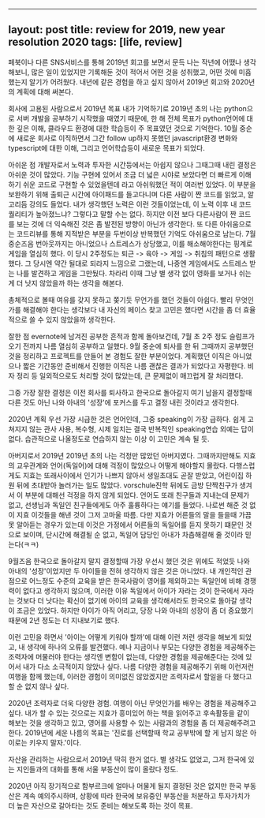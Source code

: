 ---
 layout: post
 title: review for 2019, new year resolution 2020
 tags: [life, review]
 ---

 페북이나 다른 SNS서비스를 통해 2019년 회고를 보면서 문득 나는 작년에 어땠나 생각해보니, 많은 일이 있었지만 기록해둔 것이 적어서
 어떤 것을 성취했고, 어떤 것에 미흡했는지 알기가 어려웠다.
내년에 같은 경험을 하고 싶지 않아서 2019년 회고와 2020년의 계획에 대해 써본다.

회사에 고용된 사람으로서
2019년
목표
내가 기억하기로 2019년 초의 나는 python으로 서버 개발을 공부하기 시작했을 때였기 때문에, 한 해 전체 목표가 python언어에 대한 깊은 이해, 클라우드 환경에 대한 학습등이 주 목표였던 것으로 기억한다. 10월 중순에 새로운 회사로 이직하면서 그간 follow up하지 못했던 javascript환경 변화와 typescript에 대한 이해, 그리고 언어학습등이 새로운 목표가 되었다.

아쉬운 점
개발자로서 노력과 투자한 시간등에서는 아쉽지 않으나 그때그때 내린 결정은 아쉬운 것이 많았다. 기능 구현에 있어서 조금 더 넓은 시야로 보았다면 더 빠르게 이해하기 쉬운 코드로 구현할 수 있었을텐데 라고 아쉬워했던 적이 여러번 있었다. 이 부분을 보완하기 위해 출퇴근 시간에 아이패드를 들고다니며 다른 사람이 짠 코드를 읽었고, 알고리듬 강의도 들었다. 내가 생각했던 노력은 이런 것들이었는데, 이 노력 이후 내 코드 퀄리티가 높아졌느냐? 그렇다고 말할 수는 없다.  하지만 이전 보다 다른사람이 짠 코드를 보는 것에 더 익숙해진 것은 좀 발전된 방향이 아닌가 생각한다. 또 다른 아쉬움으로는 코드리뷰를 통해 지적받은 부분을 두번이상 반복했던 기억도 아쉬움으로 남는다.
7월 중순즈음 번아웃까지는 아니었으나 스트레스가 상당했고, 이를 해소해야한다는 핑계로 게임을 열심히 했다. 이 당시 2주정도는 퇴근 -> 육아 -> 게임 -> 취침의 패턴으로 생활했다. 그 당시엔 약간 될대로 되라지 느낌으로 그랬는데, 나중엔 게임에서도 스트레스 받는 나를 발견하고 게임을 그만뒀다. 차라리 이때 그냥 별 생각 없이 영화를 보거나 쉬는 게 더 낫지 않았을까 하는 생각을 해본다.

총체적으로 볼때 여유를 갖지 못하고 쫒기듯 무언가를 했던 것들이 아쉽다. 빨리 무엇인가를 해결해야 한다는 생각보다 내 자신의 페이스 찾고 고민은 했다면 시간을 좀 더 효율적으로 쓸 수 있지 않았을까 생각한다.

잘한 점
evernote에 남겨진 공부한 흔적과 함께 돌아보건데, 7월 초 2주 정도 슬럼프가 오기 전까지 나름 열심히 공부하고 일했다.
9월 중순에 퇴사를 한 뒤 그때까지 공부했던 것을 정리하고 프로젝트를 만들어 본 경험도 잘한 부분이었다. 계획했던 이직은 아니었으나 짧은 기간동안 준비해서 진행한 이직은 나름 괜찮은 결과가 되었다고 자평한다. 비자 정리 등 일외적으로도 처리할 것이 많았는데, 큰 문제없이 매끄럽게 잘 처리했다.

그중 가장 잘한 결정은 이전 회사를 퇴사하고 한국으로 돌아갈지 여기 남을지 결정할때 다른 것도 아닌 나와 아내의 '성장'에 포커스를 두고 결정 내린 것이라고 생각한다.


2020년 계획
우선 가장 시급한 것은 언어인데, 그중 speaking이 가장 급하다. 쉽게 고쳐지지 않는 관사 사용, 복수형, 시제 일치는 결국 반복적인 speaking연습 외예는 답이 없다.
습관적으로 나올정도로 연습하지 않는 이상 이 고민은 계속 될 듯.



아버지로서
2019년
2019년 초의 나는 걱정만 많았던 아버지였다. 그때까지만해도 지효의 교우관계와 언어(독일어)에 대해 걱정이 많았으나 어떻게 해야할지 몰랐다. 다행스럽게도 지효는 또래사이에서 인기가 나쁘지 않아서 생일초대도 곧잘 받았고, 어린이집 하원 뒤에 초대받아 놀러가는 일도 많았다. vorschule진학 뒤에도 금방 단짝친구가 생겨서 이 부분에 대해선 걱정을 하지 않게 되었다. 언어도 또래 친구들과 지내는데 문제가 없고, 선생님과 독일인 친구들에게도 아주 훌륭하다는 얘기를 들었다. 나로썬 해준 것 없이 지효 이것들을 해낸 것이 그저 고마울 따름. 다만 지효가 어른들의 말을 들을때 가끔 못 알아듣는 경우가 있는데 이것은 가정에서 어른들의 독일어를 듣지 못하기 떄문인 것으로 보이며, 단시간에 해결될 순 없고, 독일어 담당인 아내가 차츰해결해 줄 것이라 믿는다(ㅋㅋ)

9월즈음 한국으로 돌아갈지 말지 결정할때 가장 우선시 했던 것은 위에도 적었듯 나와 아내의 '성장'이었지만 두 아이들을 전혀 생각하지 않은 것은 아니었다. 내 개인적인 관점으로 어느정도 수준의 교육을 받은 한국사람이 영어를 제외하고는 독일인에 비해 경쟁력이 없다고 생각하지 않으며, 이러한 이유 독일에서 아이가 자라는 것이 한국에서 자라는 것보다 더 낫다는 확신이 없기에 아이의 교육을 생각해서라도 한국으로 돌아갈 생각이 조금은 있었다. 하지만 아이가 아직 어리고, 당장 나와 아내의 성장이 좀 더 중요했기 때문에 2년 정도는 더 지내보기로 했다.

이런 고민을 하면서 '아이는 어떻게 키워야 할까'에 대해 이런 저런 생각을 해보게 되었고, 내 생각에 하나의 오류를 발견했다.
예나 지금이나 부모는 다양한 경험을 제공해주는 조력자에 머물러야 한다는 생각엔 변함이 없는데, 다양한 경험을 제공해준다는 것에 있어서 내가 다소 소극적이지 않았나 싶다. 나름 다양한 경험을 제공해주기 위해 이런저런 여행을 함께 했는데, 이러한 경험이 의미없진 않았겠지만 조력자로서 할일을 다 했다고 할 순 없지 않나 싶다.

2020년
조력자로 더욱 다양한 경험. 여행이 아닌 무엇인가를 배우는 경험을 제공해주고 싶다. 내가 할 수 있는 것으로는 지효가 흥미있어 하는 책을 읽어주고 후속활동을 같이 해보는 것을 생각하고 있고, 영어를 사용할 수 있는 사람과의 경험을 좀 더 제공해주려고 한다. 2019년에 세운 나름의 목표는 '진로를 선택할때 학교 공부밖에 할 게 남지 않은 아이로는 키우지 말자.'이다.

자산을 관리하는 사람으로서
2019년
딱히 한거 없다. 별 생각도 없었고, 그저 한국에 있는 지인들과의 대화를 통해 서울 부동산이 많이 올랐다 정도.

2020년
아직 장기적으로 함부르크에 얼마나 머물게 될지 결정된 것은 없지만 한국 부동산은 계속 예의주시하며, 상황에 따라 한국에 보유중인 부동산을 처분하고 투자가치가 더 높은 자산으로 갈아타는 것도 준비는 해보도록 하는 것이 목표.

